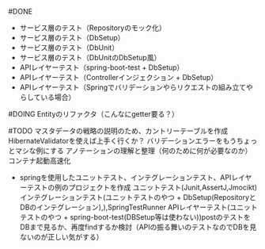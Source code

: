 #DONE
* サービス層のテスト（Repositoryのモック化）
* サービス層のテスト（DbSetup）
* サービス層のテスト（DbUnit）
* サービス層のテスト（DbUnitのDbSetup風）
* APIレイヤーテスト（spring-boot-test + DbSetup）
* APIレイヤーテスト（Controllerインジェクション + DbSetup）
* APIレイヤーテスト（Springでバリデーションやらリクエストの組み立てやらしている場合）

#DOING
Entityのリファクタ（こんなにgetter要る？）

#TODO
マスタデータの戦略の説明のため、カントリーテーブルを作成
HibernateValidatorを使えば上手く行くか？
バリデーションエラーをもうちょっとマシな例にする
アノテーションの理解と整理（何のために何が必要なのか）
コンテナ起動高速化

* springを使用したユニットテスト、インテグレーションテスト、APIレイヤーテストの例のプロジェクトを作成
    ユニットテスト(Junit,AssertJ,Jmocikt)
    インテグレーションテスト(ユニットテストのやつ + DbSetup(RepositoryとDBのインテグレーション),),SpringTestRunner
    APIレイヤーテスト(ユニットテストのやつ + spring-boot-test(DBSetup等は使わない))postのテストをDBまで見るか、再度findするか検討（APIの振る舞いのテストなのでDBを見ないのが正しい気がする）
